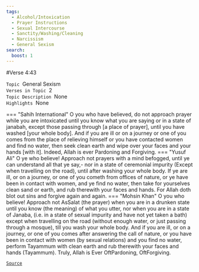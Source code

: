 ```yaml
---
tags:
  - Alcohol/Intoxication
  - Prayer Instructions
  - Sexual Intercourse
  - Sanctity/Washing/Cleaning
  - Narcissism
  - General Sexism
search:
  boost: 1 
---
```

#Verse  4:43

`Topic`&nbsp; General Sexism   
`Verses in Topic`&nbsp; 2  
`Topic Description`&nbsp; None    
`Highlights`&nbsp; None   

=== "Sahih International"
    O you who have believed, do not approach prayer while you are intoxicated until you know what you are saying or in a state of janabah, except those passing through [a place of prayer], until you have washed [your whole body]. And if you are ill or on a journey or one of you comes from the place of relieving himself or you have contacted women and find no water, then seek clean earth and wipe over your faces and your hands [with it]. Indeed, Allah is ever Pardoning and Forgiving.
=== "Yusuf Ali"
    O ye who believe! Approach not prayers with a mind befogged, until ye can understand all that ye say,- nor in a state of ceremonial impurity (Except when travelling on the road), until after washing your whole body. If ye are ill, or on a journey, or one of you cometh from offices of nature, or ye have been in contact with women, and ye find no water, then take for yourselves clean sand or earth, and rub therewith your faces and hands. For Allah doth blot out sins and forgive again and again.
=== "Mohsin Khan"
    O you who believe! Approach not As­Salat (the prayer) when you are in a drunken state until you know (the meaning) of what you utter, nor when you are in a state of Janaba, (i.e. in a state of sexual impurity and have not yet taken a bath) except when travelling on the road (without enough water, or just passing through a mosque), till you wash your whole body. And if you are ill, or on a journey, or one of you comes after answering the call of nature, or you have been in contact with women (by sexual relations) and you find no water, perform Tayammum with clean earth and rub therewith your faces and hands (Tayammum). Truly, Allah is Ever Oft­Pardoning, Oft­Forgiving.

<a href="https://corpus.quran.com/translation.jsp?chapter= 4&verse=43" target="_blank">`Source`</a>

